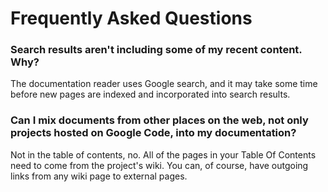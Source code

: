 # Frequently Asked Questions #

### Search results aren't including some of my recent content.  Why? ###
The documentation reader uses Google search, and it may take some time before new pages are indexed and incorporated into search results.

### Can I mix documents from other places on the web, not only projects hosted on Google Code, into my documentation? ###
Not in the table of contents, no. All of the pages in your Table Of Contents need to come from the project's wiki. You can, of course, have outgoing links from any wiki page to external pages.